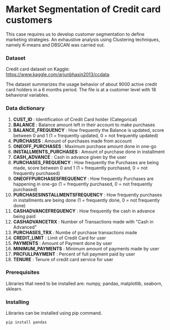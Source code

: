 # Market Segmentation of Credit card customers
This case requires us to develop customer segmentation to define marketing strategies. An exhaustive analysis using Clustering techniques, namely K-means and DBSCAN was carried out.

### Dataset
Credit card dataset on Kaggle: https://www.kaggle.com/arjunbhasin2013/ccdata.

The dataset summarizes the usage behavior of about 9000 active credit card holders in a 6 months period. The file is at a customer level with 18 behavioral variables.

### Data dictionary
1.  **CUST_ID** : Identification of Credit Card holder (Categorical)
2.  **BALANCE** : Balance amount left in their account to make purchases
3.  **BALANCE_FREQUENCY** : How frequently the Balance is updated, score between 0 and 1 (1 = frequently updated, 0 = not frequently updated)
4.  **PURCHASES** : Amount of purchases made from account
5.  **ONEOFF_PURCHASES** : Maximum purchase amount done in one-go
6.  **INSTALLMENTS_PURCHASES** : Amount of purchase done in installment
7.  **CASH_ADVANCE** : Cash in advance given by the user
8.  **PURCHASES_FREQUENCY** : How frequently the Purchases are being made, score between 0 and 1 (1 = frequently purchased, 0 = not frequently purchased)
9.  **ONEOFFPURCHASESFREQUENCY** : How frequently Purchases are happening in one-go (1 = frequently purchased, 0 = not frequently purchased)
10. **PURCHASESINSTALLMENTSFREQUENCY** : How frequently purchases in installments are being done (1 = frequently done, 0 = not frequently done)
11. **CASHADVANCEFREQUENCY** : How frequently the cash in advance being paid
12. **CASHADVANCETRX** : Number of Transactions made with "Cash in Advanced"
13. **PURCHASES_TRX** : Numbe of purchase transactions made
14. **CREDIT_LIMIT** : Limit of Credit Card for user
15. **PAYMENTS** : Amount of Payment done by user
16. **MINIMUM_PAYMENTS** : Minimum amount of payments made by user
17. **PRCFULLPAYMENT** : Percent of full payment paid by user
18. **TENURE** : Tenure of credit card service for user
 
### Prerequisites
Libraries that need to be installed are: numpy, pandas, matplotlib, seaborn, sklearn.

### Installing
Libraries can be installed using pip command.
```
pip install pandas
```
